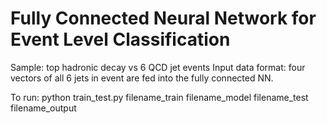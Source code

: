 # Fully Connected Neural Network for Event Level Classification

Sample: top hadronic decay vs 6 QCD jet events
Input data format: four vectors of all 6 jets in event are fed into the fully connected NN.

To run:
python train_test.py filename_train filename_model filename_test filename_output
